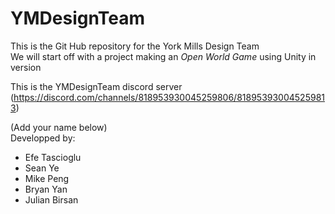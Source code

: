 # YMDesignTeam

This is the Git Hub repository for the York Mills Design Team  
We will start off with a project making an *Open World Game* using Unity in version 

This is the YMDesignTeam discord server (https://discord.com/channels/818953930045259806/818953930045259813)

(Add your name below)  
Developped by:
- Efe Tascioglu
- Sean Ye
- Mike Peng
- Bryan Yan
- Julian Birsan
